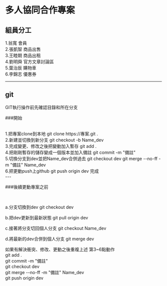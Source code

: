# 多人協同合作專案

## 組員分工

1.翁寬 會員<br> 2.張凱智 商品出售<br> 3.王睦期 商品出租<br> 4.劉明舜 官方文章討論區<br> 5.葉治辰 購物車<br> 6.李錦志 優惠券

---

## git


GIT執行操作前先確認目錄和所在分支
<br>

###開始

<br>
1.把專案clone到本地
git clone https://專案.git .
<br>
2.新建並切換到新分支
git checkout -b Name_dev
<br>
3.完成變更、修改之後把變動加入暫存
git add .
<br>
4.把剛剛暫存的儲存變成一個版本並加入備註
git commit -m "備註"
<br>
5.切換分支到dev並把Name_dev合併過去
git checkout dev
git merge --no-ff -m "備註" Name_dev
<br>
6.把更動push上github
git push origin dev
完成

<br>
---
<br>

###後續更動專案之前

<br>

a.分支切換到dev
git checkout dev
<br>

b.把dev更新到最新狀態
git pull origin dev
<br>

c.接著將分支切回個人分支
git checkout Name_dev
<br>

d.將最新的dev合併到個人分支
git merge dev
<br>

如果有解決衝突、修改、更動之後重複上述 第3~6點動作<br>
git add .<br>
git commit -m "備註"<br>
git checkout dev<br>
git merge --no-ff -m "備註" Name_dev<br>
git push origin dev<br>
